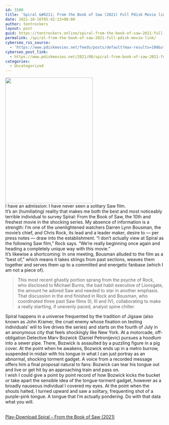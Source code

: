 ```yaml
---
id: 3100
title: 'Spiral &#8211; From the Book of Saw (2021) Full Pdisk Movie link'
date: 2021-10-16T05:42:13+00:00
author: tentrockers
layout: post
guid: https://tentrockers.online/spiral-from-the-book-of-saw-2021-full-pdisk-movie-link/
permalink: /spiral-from-the-book-of-saw-2021-full-pdisk-movie-link/
cyberseo_rss_source:
  - 'https://www.pdiskmovies.net/feeds/posts/default?max-results=100&start-index=901'
cyberseo_post_link:
  - https://www.pdiskmovies.net/2021/08/spiral-from-book-of-saw-2021-full-pdisk.html
categories:
  - Uncategorized
---
```

<div class="separator">
  <a href="https://1.bp.blogspot.com/-W84qryzipZ8/YR5ZiJCmS7I/AAAAAAAAahI/i__1MRyoxYAscOtWCYtN1elgleneC2nbACLcBGAsYHQ/s1920/Spiral%2B-%2BFrom%2Bthe%2BBook%2Bof%2BSaw%2B%25282021%2529%2BFull%2BPdisk%2BMovie%2Blink.jpg" imageanchor="1"><img loading="lazy" border="0" data-original-height="1920" data-original-width="1333" height="400" src="https://1.bp.blogspot.com/-W84qryzipZ8/YR5ZiJCmS7I/AAAAAAAAahI/i__1MRyoxYAscOtWCYtN1elgleneC2nbACLcBGAsYHQ/w278-h400/Spiral%2B-%2BFrom%2Bthe%2BBook%2Bof%2BSaw%2B%25282021%2529%2BFull%2BPdisk%2BMovie%2Blink.jpg" width="278" /></a>
</div>



<div>
  <div>
    <span>I have an admission: I have never seen a solitary Saw film.&nbsp;</span>
  </div>
  
  <div>
    <span>It&#8217;s an (humiliating) reality that makes me both the best and most noticeably terrible individual to survey Spiral: From the Book of Saw, the 10th and freshest movie in the shocking series. My absence of information is a strength: I&#8217;m one of the unenlightened watchers Darren Lynn Bousman, the movie&#8217;s chief, and Chris Rock, its lead and a leader maker, desire to — per press notes — draw into the establishment. &#8220;I don&#8217;t actually view at Spiral as the following Saw film,&#8221; Rock says. &#8220;We&#8217;re really beginning once again and heading a completely unique way with this movie.&#8221;&nbsp;</span>
  </div>
  
  <div>
    <span>It&#8217;s likewise a shortcoming: In one meeting, Bousman alluded to the film as a &#8220;best of,&#8221; which means it takes strings from past sections, weaves them together and serves them up to a committed and energetic fanbase (which I am not a piece of).&nbsp;</span>
  </div>
  
  <blockquote>
    <div>
      <span>This most recent ghastly portion sprang from the psyche of Rock, who disclosed to Michael Burns, the bad habit executive of Lionsgate, the amount he adored Saw and needed to star in another emphasis. That discussion in the end finished in Rock and Bousman, who coordinated three past Saw films (II, III and IV), collaborating to make a really startling, if unevenly paced, analyst spine chiller.&nbsp;</span>
    </div>
  </blockquote>
  
  <div>
    <span>Spiral happens in a universe frequented by the tradition of Jigsaw (also known as John Kramer, the cruel enemy whose fixation on testing individuals&#8217; will to live drives the series) and starts on the fourth of July in an anonymous city that feels shockingly like New York. At a motorcade, off-obligation Detective Marv Bozwick (Daniel Petronijevic) pursues a hoodlum into a sewer pipe. There, Bozwick is assaulted by a puzzling figure in a pig cover. At the point when he awakens, Bozwick ends up in a metro burrow, suspended in midair with his tongue in what I can just portray as an abnormal, shocking torment gadget. A voice from a recorded message offers him a final proposal natural to fans: Bozwick can tear his tongue out and live or get hit by an approaching train and pass on.&nbsp;</span>
  </div>
  
  <div>
    <span>I wish I could give a point by point record of how Bozwick kicks the bucket or take apart the sensible idea of the tongue-torment gadget, however as a broadly nauseous individual I covered my eyes. At the point when the shouts halted, I turned upward and saw a solitary, frequenting shot of a purple-pink tongue. A tongue that I&#8217;m actually pondering. Do with that data what you will.</span>
  </div>
</div>

  
<a href="https://www.cofilink.com/share-video?videoid=nv2j2t000njw" target="popup" onclick="window.open('https://www.cofilink.com/share-video?videoid=nv2j2t000njw','popup','width=600,height=600'); return false;" rel="noopener"><br /> Play-Download Spiral &#8211; From the Book of Saw (2021)<br /> </a>